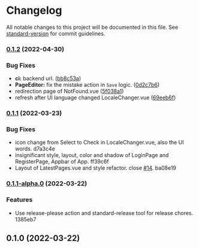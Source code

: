 # Changelog

All notable changes to this project will be documented in this file. See [standard-version](https://github.com/conventional-changelog/standard-version) for commit guidelines.

### [0.1.2](https://github.com/HorizonAsk/hoawiki-front/compare/v0.1.1...v0.1.2) (2022-04-30)


### Bug Fixes

* **ci:** backend url. ([bb8c53a](https://github.com/HorizonAsk/hoawiki-front/commit/bb8c53ac29f06a8559c3012be94b764d4c8b7b80))
* **PageEditor:** fix the mistake action in `Save` logic. ([0d2c7b6](https://github.com/HorizonAsk/hoawiki-front/commit/0d2c7b6c6b9a1518c5598476ea387610f06ef46e))
* redirection page of NotFound.vue ([5f038a1](https://github.com/HorizonAsk/hoawiki-front/commit/5f038a1144bc7515bfecd556b37c228ae7c47f57))
* refresh after UI language changed LocaleChanger.vue ([69eeb6f](https://github.com/HorizonAsk/hoawiki-front/commit/69eeb6f91188bc7f78c7c45b579be0a15a174a71))

### [0.1.1](///compare/v0.1.1-alpha.0...v0.1.1) (2022-03-23)


### Bug Fixes

* icon change from Select to Check in LocaleChanger.vue, also the UI words. d7a3c4e
* insignificant style, layout, color and shadow of LoginPage and RegisterPage, Appbar of App. ff39c6f
* Layout of LatestPages.vue and style refactor. close [#14](undefined/undefined/undefined/issues/14). ba08e19

### [0.1.1-alpha.0](///compare/v0.1.0...v0.1.1-alpha.0) (2022-03-22)


### Features

* Use release-please action and standard-release tool for release chores. 1385eb7

## 0.1.0 (2022-03-22)
